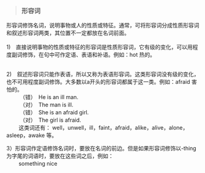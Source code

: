 > ### 形容词   

 形容词修饰名词，说明事物或人的性质或特征。通常，可将形容词分成性质形容词和叙述形容词两类，其位置不一定都放在名词前面。<br><br>
1)　直接说明事物的性质或特征的形容词是性质形容词，它有级的变化，可以用程度副词修饰，在句中可作定语、表语和补语。例如：hot 热的。<br><br>

2)　叙述形容词只能作表语，所以又称为表语形容词。这类形容词没有级的变化，也不可用程度副词修饰。大多数以a开头的形容词都属于这一类。例如：afraid 害怕的。<br>
　　　（错）　He is an ill man.         <br>
　　　（对）　The man is ill.       <br>
　　　（错）　She is an afraid girl.  <br>
　　　（对）　The girl is afraid. <br>
　　 这类词还有： well，unwell，ill，faint，afraid，alike，alive，alone，asleep，awake 等。<br>

3）形容词作定语修饰名词时，要放在名词的前边。但是如果形容词修饰以-thing为字尾的词语时，要放在这些词之后，例如：<br>
　　 something nice
